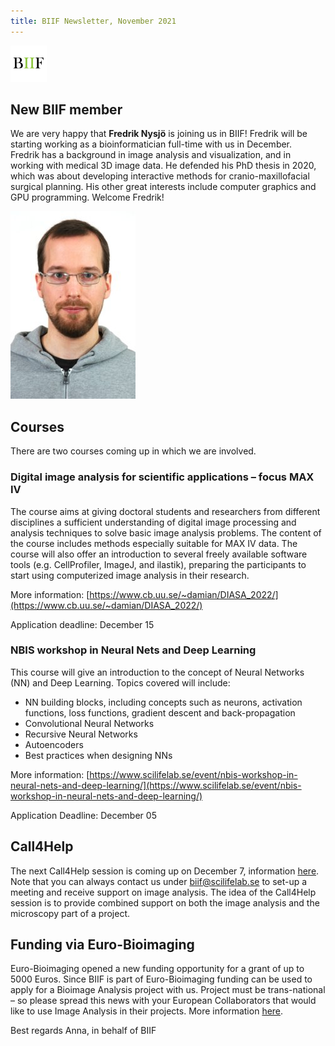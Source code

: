 ```yaml
---
title: BIIF Newsletter, November 2021
---
```

![BIIF logo](/images/biif_logo_white.png )


## New BIIF member
We are very happy that **Fredrik Nysjö** is joining us in BIIF! Fredrik will be starting working as a bioinformatician full-time with us in December.   
Fredrik has a background in image analysis and visualization, and in working with medical 3D image data. He defended his PhD thesis in 2020, which was about developing interactive methods for cranio-maxillofacial surgical planning. His other great interests include computer graphics and GPU programming. Welcome Fredrik!  

![Fredrik Nysjö](/images/FredrikNysjo_small.jpg )

## Courses 

There are two courses coming up in which we are involved.

### Digital image analysis for scientific applications – focus MAX IV
The course aims at giving doctoral students and researchers from different disciplines a sufficient understanding of digital image processing and analysis techniques to solve basic image analysis problems. The content of the course includes methods especially suitable for MAX IV data. The course will also offer an introduction to several freely available software tools (e.g. CellProfiler, ImageJ, and ilastik), preparing the participants to start using computerized image analysis in their research.

More information: [https://www.cb.uu.se/~damian/DIASA_2022/](https://www.cb.uu.se/~damian/DIASA_2022/)

Application deadline: December 15

### NBIS workshop in Neural Nets and Deep Learning
This course will give an introduction to the concept of Neural Networks (NN) and Deep Learning.  Topics covered will include:

-   NN building blocks, including concepts such as neurons, activation functions, loss functions, gradient descent and back-propagation
-   Convolutional Neural Networks
-   Recursive Neural Networks
-   Autoencoders
-   Best practices when designing NNs

More information: [https://www.scilifelab.se/event/nbis-workshop-in-neural-nets-and-deep-learning/](https://www.scilifelab.se/event/nbis-workshop-in-neural-nets-and-deep-learning/)

Application Deadline: December 05

## Call4Help

The next Call4Help session is coming up on December 7, information [here](https://www.scilifelab.se/event/bioimage-informatics-call4help-6/).
Note that you can always contact us under [biif@scilifelab.se](mailto:biif@scilifelab.se) to set-up a meeting and receive support on image analysis. The idea of the Call4Help session is to provide combined support on both the image analysis and the microscopy part of a project.

## Funding via Euro-Bioimaging
Euro-Bioimaging opened a new funding opportunity for a grant of up to 5000 Euros. Since BIIF is part of Euro-Bioimaging funding can be used to apply for a Bioimage Analysis project with us. Project must be trans-national – so please spread this news with your European Collaborators that would like to use Image Analysis in their projects. More information [here](https://www.eurobioimaging.eu/news/new-funding-opportunity-from-euro-bioimaging/).

Best regards
Anna, in behalf of BIIF
